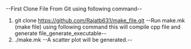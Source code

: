 --First Clone File From Git using following command--
1. git clone https://github.com/Rajatb631/make_file.git 
--Run make.mk (make file) using following command this will compile cpp file and generate file_generate_executable--
2. ./make.mk
--A scatter plot will be generated.--
